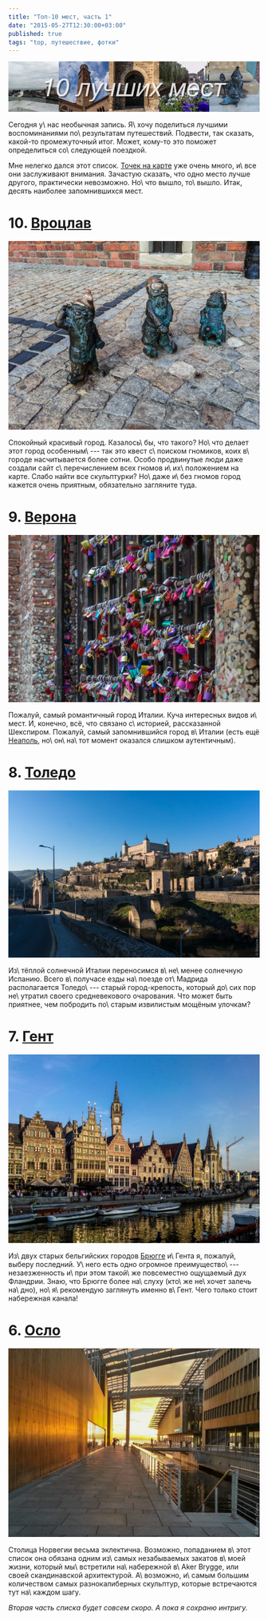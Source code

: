 ```yaml
---
title: "Топ-10 мест, часть 1"
date: "2015-05-27T12:30:00+03:00"
published: true
tags: "top, путешествие, фотки"
---
```


![](/images/travel/top10-2015/top10-cover-1.png)

Сегодня у\ нас необычная запись. Я\ хочу поделиться лучшими воспоминаниями по\ результатам путешествий. Подвести, так 
сказать, какой-то промежуточный итог. Может, кому-то это поможет определиться со\ следующей поездкой.

Мне нелегко дался этот список. [Точек на карте][map] уже очень много, и\ все они заслуживают внимания. Зачастую сказать, 
что одно место лучше другого, практически невозможно. Но\ что вышло, то\ вышло. Итак, десять наиболее запомнившихся мест.

<!--more-->

# 10. [Вроцлав][wroclaw]

[![](/images/travel/top10-2015/top10-wroclaw.jpg)][wroclaw]

Спокойный красивый город. Казалось\ бы, что такого? Но\ что делает этот город особенным\ --- так это квест с\ поиском 
гномиков, коих в\ городе насчитывается более сотни. Особо продвинутые люди даже создали сайт с\ перечислением всех 
гномов и\ их\ положением на карте. Слабо найти все скульптурки? Но\ даже и\ без гномов город кажется очень приятным, 
обязательно загляните туда.

# 9. [Верона][verona]

[![](/images/travel/top10-2015/top10-verona.jpg)][verona]

Пожалуй, самый романтичный город Италии. Куча интересных видов и\ мест. И, конечно, всё, что связано с\ историей, 
рассказанной Шекспиром. Пожалуй, самый запомнившийся город в\ Италии (есть ещё [Неаполь][naples], но\ он\ на\ тот момент 
оказался слишком аутентичным).

# 8. [Толедо][toledo]

[![](/images/travel/top10-2015/top10-toledo.jpg)][toledo]

Из\ тёплой солнечной Италии переносимся в\ не\ менее солнечную Испанию. Всего в\ получасе езды на\ поезде от\ Мадрида 
располагается Толедо\ --- старый город-крепость, который до\ сих пор не\ утратил своего средневекового очарования. Что 
может быть приятнее, чем побродить по\ старым извилистым мощёным улочкам?

# 7. [Гент][ghent]

[![](/images/travel/top10-2015/top10-ghent.jpg)][ghent]

Из\ двух старых бельгийских городов [Брюгге][brugge] и\ Гента я, пожалуй, выберу последний. У\ него есть одно огромное 
преимущество\ --- незаезженность и\ при этом такой\ же повсеместно ощущаемый дух Фландрии. Знаю, что Брюгге более 
на\ слуху (кто\ же не\ хочет залечь на\ дно), но\ я\ рекомендую заглянуть именно в\ Гент. Чего только стоит набережная 
канала!

# 6. [Осло][oslo]

[![](/images/travel/top10-2015/top10-oslo.jpg)][oslo]

Столица Норвегии весьма эклектична. Возможно, попаданием в\ этот список она обязана одним из\ самых незабываемых закатов 
в\ моей жизни, который мы\ встретили на\ набережной в\ Aker Brygge, или своей скандинавской архитектурой. А\ возможно, 
и\ самым большим количеством самых разнокалиберных скульптур, которые встречаются тут на\ каждом шагу.

*Вторая часть списка будет совсем скоро. А пока я сохраню интригу.*

[brugge]: /post/eurotrip-brugge/
[map]: /map/
[wroclaw]: /post/eurotrip-wroclaw/
[verona]: /post/eurotrip-2014-verona/
[toledo]: /post/toledo/
[ghent]: /post/eurotrip-ghent/
[oslo]: /post/oslo/
[naples]: /post/eurotrip-2014-naples/
